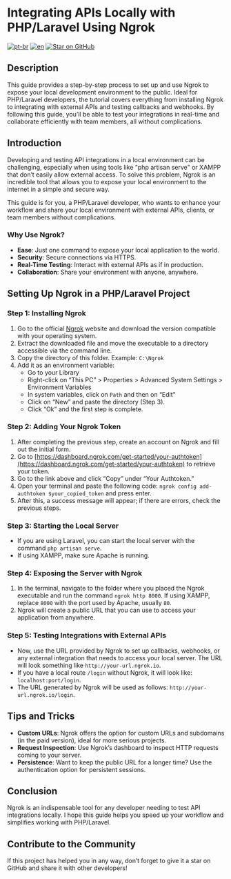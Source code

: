 # Integrating APIs Locally with PHP/Laravel Using Ngrok
[![pt-br](https://img.shields.io/badge/language-pt--br-green.svg)](https://github.com/cardoso-m/ngrok/blob/main/README.pt-br.md)
[![en](https://img.shields.io/badge/language-en-orange.svg)](https://github.com/cardoso-m/ngrok/blob/main/README.md)
[![Star on GitHub](https://img.shields.io/github/stars/kauemurakami/go-snippets.svg?style=flat&logo=github&colorB=deeppink&label=stars)](https://github.com/cardoso-m/ngrok)

## Description

This guide provides a step-by-step process to set up and use Ngrok to expose your local development environment to the public. Ideal for PHP/Laravel developers, the tutorial covers everything from installing Ngrok to integrating with external APIs and testing callbacks and webhooks. By following this guide, you’ll be able to test your integrations in real-time and collaborate efficiently with team members, all without complications.

## Introduction

Developing and testing API integrations in a local environment can be challenging, especially when using tools like "php artisan serve" or XAMPP that don’t easily allow external access. To solve this problem, Ngrok is an incredible tool that allows you to expose your local environment to the internet in a simple and secure way.

This guide is for you, a PHP/Laravel developer, who wants to enhance your workflow and share your local environment with external APIs, clients, or team members without complications.

### Why Use Ngrok?

- **Ease**: Just one command to expose your local application to the world.
- **Security**: Secure connections via HTTPS.
- **Real-Time Testing**: Interact with external APIs as if in production.
- **Collaboration**: Share your environment with anyone, anywhere.

## Setting Up Ngrok in a PHP/Laravel Project

### Step 1: Installing Ngrok

1. Go to the official [Ngrok](https://ngrok.com) website and download the version compatible with your operating system.
2. Extract the downloaded file and move the executable to a directory accessible via the command line.
3. Copy the directory of this folder. Example: `C:\Ngrok`
4. Add it as an environment variable:
   - Go to your Library
   - Right-click on “This PC” > Properties > Advanced System Settings > Environment Variables
   - In system variables, click on `Path` and then on “Edit”
   - Click on “New” and paste the directory (Step 3).
   - Click “Ok” and the first step is complete.

### Step 2: Adding Your Ngrok Token

1. After completing the previous step, create an account on Ngrok and fill out the initial form.
2. Go to [https://dashboard.ngrok.com/get-started/your-authtoken](https://dashboard.ngrok.com/get-started/your-authtoken) to retrieve your token.
3. Go to the link above and click “Copy” under “Your Authtoken.”
4. Open your terminal and paste the following code: `ngrok config add-authtoken $your_copied_token` and press enter.
5. After this, a success message will appear; if there are errors, check the previous steps.

### Step 3: Starting the Local Server

- If you are using Laravel, you can start the local server with the command `php artisan serve`.
- If using XAMPP, make sure Apache is running.

### Step 4: Exposing the Server with Ngrok

1. In the terminal, navigate to the folder where you placed the Ngrok executable and run the command `ngrok http 8000`. If using XAMPP, replace `8000` with the port used by Apache, usually `80`.
2. Ngrok will create a public URL that you can use to access your application from anywhere.

### Step 5: Testing Integrations with External APIs

- Now, use the URL provided by Ngrok to set up callbacks, webhooks, or any external integration that needs to access your local server. The URL will look something like `http://your-url.ngrok.io`.
- If you have a local route `/login` without Ngrok, it will look like: `localhost:port/login`.
- The URL generated by Ngrok will be used as follows: `http://your-url.ngrok.io/login`.

## Tips and Tricks

- **Custom URLs**: Ngrok offers the option for custom URLs and subdomains (in the paid version), ideal for more serious projects.
- **Request Inspection**: Use Ngrok’s dashboard to inspect HTTP requests coming to your server.
- **Persistence**: Want to keep the public URL for a longer time? Use the authentication option for persistent sessions.

## Conclusion

Ngrok is an indispensable tool for any developer needing to test API integrations locally. I hope this guide helps you speed up your workflow and simplifies working with PHP/Laravel.

## Contribute to the Community

If this project has helped you in any way, don’t forget to give it a star on GitHub and share it with other developers!
